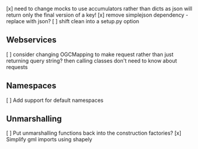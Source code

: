 [x] need to change mocks to use accumulators rather than dicts as json will return only the final version of a key!
[x] remove simplejson dependency - replace with json?
[ ] shift clean into a setup.py option

## Webservices

[ ] consider changing OGCMapping to make request rather than just returning query string? then calling classes don't need to know about requests

## Namespaces

[ ] Add support for default namespaces

## Unmarshalling

[ ] Put unmarshalling functions back into the construction factories?
[x] Simplify gml imports using shapely
